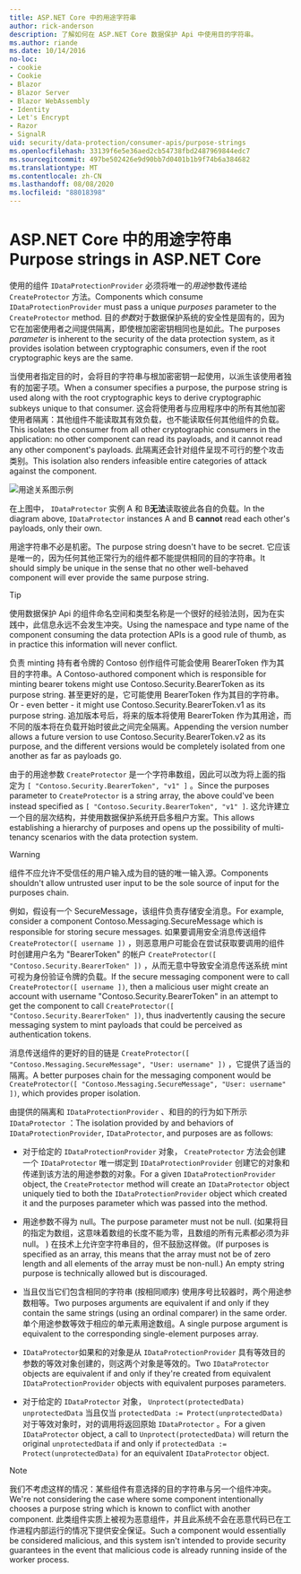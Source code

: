 ```yaml
---
title: ASP.NET Core 中的用途字符串
author: rick-anderson
description: 了解如何在 ASP.NET Core 数据保护 Api 中使用目的字符串。
ms.author: riande
ms.date: 10/14/2016
no-loc:
- cookie
- Cookie
- Blazor
- Blazor Server
- Blazor WebAssembly
- Identity
- Let's Encrypt
- Razor
- SignalR
uid: security/data-protection/consumer-apis/purpose-strings
ms.openlocfilehash: 33139f6e5e36aed2cb54738fbd2487969844edc7
ms.sourcegitcommit: 497be502426e9d90bb7d0401b1b9f74b6a384682
ms.translationtype: MT
ms.contentlocale: zh-CN
ms.lasthandoff: 08/08/2020
ms.locfileid: "88018398"
---
```

# <a name="purpose-strings-in-aspnet-core"></a><span data-ttu-id="85b8b-103">ASP.NET Core 中的用途字符串</span><span class="sxs-lookup"><span data-stu-id="85b8b-103">Purpose strings in ASP.NET Core</span></span>

<a name="data-protection-consumer-apis-purposes"></a>

<span data-ttu-id="85b8b-104">使用的组件 `IDataProtectionProvider` 必须将唯一的*用途*参数传递给 `CreateProtector` 方法。</span><span class="sxs-lookup"><span data-stu-id="85b8b-104">Components which consume `IDataProtectionProvider` must pass a unique *purposes* parameter to the `CreateProtector` method.</span></span> <span data-ttu-id="85b8b-105">目的*参数*对于数据保护系统的安全性是固有的，因为它在加密使用者之间提供隔离，即使根加密密钥相同也是如此。</span><span class="sxs-lookup"><span data-stu-id="85b8b-105">The purposes *parameter* is inherent to the security of the data protection system, as it provides isolation between cryptographic consumers, even if the root cryptographic keys are the same.</span></span>

<span data-ttu-id="85b8b-106">当使用者指定目的时，会将目的字符串与根加密密钥一起使用，以派生该使用者独有的加密子项。</span><span class="sxs-lookup"><span data-stu-id="85b8b-106">When a consumer specifies a purpose, the purpose string is used along with the root cryptographic keys to derive cryptographic subkeys unique to that consumer.</span></span> <span data-ttu-id="85b8b-107">这会将使用者与应用程序中的所有其他加密使用者隔离：其他组件不能读取其有效负载，也不能读取任何其他组件的负载。</span><span class="sxs-lookup"><span data-stu-id="85b8b-107">This isolates the consumer from all other cryptographic consumers in the application: no other component can read its payloads, and it cannot read any other component's payloads.</span></span> <span data-ttu-id="85b8b-108">此隔离还会针对组件呈现不可行的整个攻击类别。</span><span class="sxs-lookup"><span data-stu-id="85b8b-108">This isolation also renders infeasible entire categories of attack against the component.</span></span>

![用途关系图示例](purpose-strings/_static/purposes.png)

<span data-ttu-id="85b8b-110">在上图中， `IDataProtector` 实例 A 和 B**无法**读取彼此各自的负载。</span><span class="sxs-lookup"><span data-stu-id="85b8b-110">In the diagram above, `IDataProtector` instances A and B **cannot** read each other's payloads, only their own.</span></span>

<span data-ttu-id="85b8b-111">用途字符串不必是机密。</span><span class="sxs-lookup"><span data-stu-id="85b8b-111">The purpose string doesn't have to be secret.</span></span> <span data-ttu-id="85b8b-112">它应该是唯一的，因为任何其他正常行为的组件都不能提供相同的目的字符串。</span><span class="sxs-lookup"><span data-stu-id="85b8b-112">It should simply be unique in the sense that no other well-behaved component will ever provide the same purpose string.</span></span>

>[!TIP]
> <span data-ttu-id="85b8b-113">使用数据保护 Api 的组件命名空间和类型名称是一个很好的经验法则，因为在实践中，此信息永远不会发生冲突。</span><span class="sxs-lookup"><span data-stu-id="85b8b-113">Using the namespace and type name of the component consuming the data protection APIs is a good rule of thumb, as in practice this information will never conflict.</span></span>
>
><span data-ttu-id="85b8b-114">负责 minting 持有者令牌的 Contoso 创作组件可能会使用 BearerToken 作为其目的字符串。</span><span class="sxs-lookup"><span data-stu-id="85b8b-114">A Contoso-authored component which is responsible for minting bearer tokens might use Contoso.Security.BearerToken as its purpose string.</span></span> <span data-ttu-id="85b8b-115">甚至更好的是，它可能使用 BearerToken 作为其目的字符串。</span><span class="sxs-lookup"><span data-stu-id="85b8b-115">Or - even better - it might use Contoso.Security.BearerToken.v1 as its purpose string.</span></span> <span data-ttu-id="85b8b-116">追加版本号后，将来的版本将使用 BearerToken 作为其用途，而不同的版本将在负载开始时彼此之间完全隔离。</span><span class="sxs-lookup"><span data-stu-id="85b8b-116">Appending the version number allows a future version to use Contoso.Security.BearerToken.v2 as its purpose, and the different versions would be completely isolated from one another as far as payloads go.</span></span>

<span data-ttu-id="85b8b-117">由于的用途参数 `CreateProtector` 是一个字符串数组，因此可以改为将上面的指定为 `[ "Contoso.Security.BearerToken", "v1" ]` 。</span><span class="sxs-lookup"><span data-stu-id="85b8b-117">Since the purposes parameter to `CreateProtector` is a string array, the above could've been instead specified as `[ "Contoso.Security.BearerToken", "v1" ]`.</span></span> <span data-ttu-id="85b8b-118">这允许建立一个目的层次结构，并使用数据保护系统开启多租户方案。</span><span class="sxs-lookup"><span data-stu-id="85b8b-118">This allows establishing a hierarchy of purposes and opens up the possibility of multi-tenancy scenarios with the data protection system.</span></span>

<a name="data-protection-contoso-purpose"></a>

>[!WARNING]
> <span data-ttu-id="85b8b-119">组件不应允许不受信任的用户输入成为目的链的唯一输入源。</span><span class="sxs-lookup"><span data-stu-id="85b8b-119">Components shouldn't allow untrusted user input to be the sole source of input for the purposes chain.</span></span>
>
><span data-ttu-id="85b8b-120">例如，假设有一个 SecureMessage，该组件负责存储安全消息。</span><span class="sxs-lookup"><span data-stu-id="85b8b-120">For example, consider a component Contoso.Messaging.SecureMessage which is responsible for storing secure messages.</span></span> <span data-ttu-id="85b8b-121">如果要调用安全消息传送组件 `CreateProtector([ username ])` ，则恶意用户可能会在尝试获取要调用的组件时创建用户名为 "BearerToken" 的帐户 `CreateProtector([ "Contoso.Security.BearerToken" ])` ，从而无意中导致安全消息传送系统 mint 可视为身份验证令牌的负载。</span><span class="sxs-lookup"><span data-stu-id="85b8b-121">If the secure messaging component were to call `CreateProtector([ username ])`, then a malicious user might create an account with username "Contoso.Security.BearerToken" in an attempt to get the component to call `CreateProtector([ "Contoso.Security.BearerToken" ])`, thus inadvertently causing the secure messaging system to mint payloads that could be perceived as authentication tokens.</span></span>
>
><span data-ttu-id="85b8b-122">消息传送组件的更好的目的链是 `CreateProtector([ "Contoso.Messaging.SecureMessage", "User: username" ])` ，它提供了适当的隔离。</span><span class="sxs-lookup"><span data-stu-id="85b8b-122">A better purposes chain for the messaging component would be `CreateProtector([ "Contoso.Messaging.SecureMessage", "User: username" ])`, which provides proper isolation.</span></span>

<span data-ttu-id="85b8b-123">由提供的隔离和 `IDataProtectionProvider` 、和目的的行为如下所示 `IDataProtector` ：</span><span class="sxs-lookup"><span data-stu-id="85b8b-123">The isolation provided by and behaviors of `IDataProtectionProvider`, `IDataProtector`, and purposes are as follows:</span></span>

* <span data-ttu-id="85b8b-124">对于给定的 `IDataProtectionProvider` 对象， `CreateProtector` 方法会创建一个 `IDataProtector` 唯一绑定到 `IDataProtectionProvider` 创建它的对象和传递到该方法的用途参数的对象。</span><span class="sxs-lookup"><span data-stu-id="85b8b-124">For a given `IDataProtectionProvider` object, the `CreateProtector` method will create an `IDataProtector` object uniquely tied to both the `IDataProtectionProvider` object which created it and the purposes parameter which was passed into the method.</span></span>

* <span data-ttu-id="85b8b-125">用途参数不得为 null。</span><span class="sxs-lookup"><span data-stu-id="85b8b-125">The purpose parameter must not be null.</span></span> <span data-ttu-id="85b8b-126"> (如果将目的指定为数组，这意味着数组的长度不能为零，且数组的所有元素都必须为非 null。 ) 在技术上允许空字符串目的，但不鼓励这样做。</span><span class="sxs-lookup"><span data-stu-id="85b8b-126">(If purposes is specified as an array, this means that the array must not be of zero length and all elements of the array must be non-null.) An empty string purpose is technically allowed but is discouraged.</span></span>

* <span data-ttu-id="85b8b-127">当且仅当它们包含相同的字符串 (按相同顺序) 使用序号比较器时，两个用途参数相等。</span><span class="sxs-lookup"><span data-stu-id="85b8b-127">Two purposes arguments are equivalent if and only if they contain the same strings (using an ordinal comparer) in the same order.</span></span> <span data-ttu-id="85b8b-128">单个用途参数等效于相应的单元素用途数组。</span><span class="sxs-lookup"><span data-stu-id="85b8b-128">A single purpose argument is equivalent to the corresponding single-element purposes array.</span></span>

* <span data-ttu-id="85b8b-129">`IDataProtector`如果和的对象是从 `IDataProtectionProvider` 具有等效目的参数的等效对象创建的，则这两个对象是等效的。</span><span class="sxs-lookup"><span data-stu-id="85b8b-129">Two `IDataProtector` objects are equivalent if and only if they're created from equivalent `IDataProtectionProvider` objects with equivalent purposes parameters.</span></span>

* <span data-ttu-id="85b8b-130">对于给定的 `IDataProtector` 对象， `Unprotect(protectedData)` `unprotectedData` 当且仅当 `protectedData := Protect(unprotectedData)` 对于等效对象时，对的调用将返回原始 `IDataProtector` 。</span><span class="sxs-lookup"><span data-stu-id="85b8b-130">For a given `IDataProtector` object, a call to `Unprotect(protectedData)` will return the original `unprotectedData` if and only if `protectedData := Protect(unprotectedData)` for an equivalent `IDataProtector` object.</span></span>

> [!NOTE]
> <span data-ttu-id="85b8b-131">我们不考虑这样的情况：某些组件有意选择的目的字符串与另一个组件冲突。</span><span class="sxs-lookup"><span data-stu-id="85b8b-131">We're not considering the case where some component intentionally chooses a purpose string which is known to conflict with another component.</span></span> <span data-ttu-id="85b8b-132">此类组件实质上被视为恶意组件，并且此系统不会在恶意代码已在工作进程内部运行的情况下提供安全保证。</span><span class="sxs-lookup"><span data-stu-id="85b8b-132">Such a component would essentially be considered malicious, and this system isn't intended to provide security guarantees in the event that malicious code is already running inside of the worker process.</span></span>
